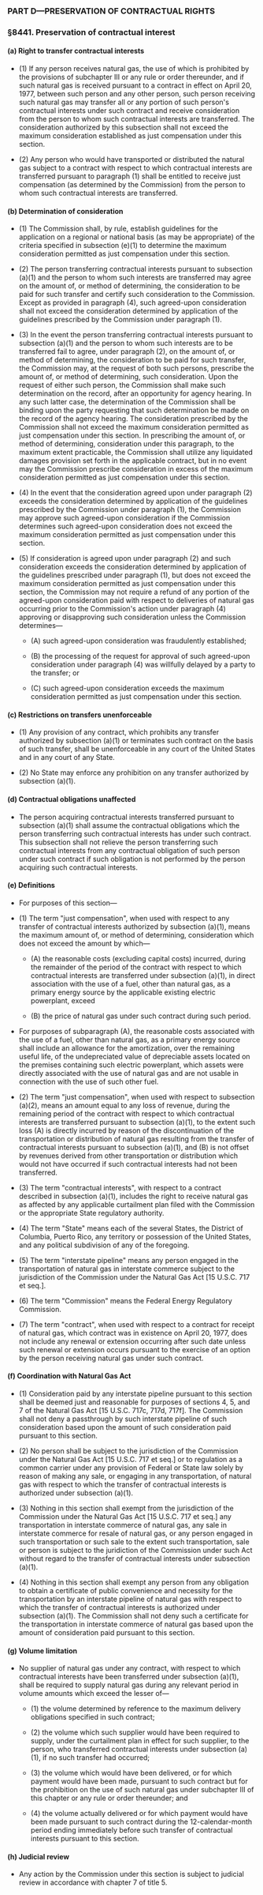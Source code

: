 ### PART D—PRESERVATION OF CONTRACTUAL RIGHTS

### §8441. Preservation of contractual interest
#### (a) Right to transfer contractual interests
* (1) If any person receives natural gas, the use of which is prohibited by the provisions of subchapter III or any rule or order thereunder, and if such natural gas is received pursuant to a contract in effect on April 20, 1977, between such person and any other person, such person receiving such natural gas may transfer all or any portion of such person's contractual interests under such contract and receive consideration from the person to whom such contractual interests are transferred. The consideration authorized by this subsection shall not exceed the maximum consideration established as just compensation under this section.

* (2) Any person who would have transported or distributed the natural gas subject to a contract with respect to which contractual interests are transferred pursuant to paragraph (1) shall be entitled to receive just compensation (as determined by the Commission) from the person to whom such contractual interests are transferred.

#### (b) Determination of consideration
* (1) The Commission shall, by rule, establish guidelines for the application on a regional or national basis (as may be appropriate) of the criteria specified in subsection (e)(1) to determine the maximum consideration permitted as just compensation under this section.

* (2) The person transferring contractual interests pursuant to subsection (a)(1) and the person to whom such interests are transferred may agree on the amount of, or method of determining, the consideration to be paid for such transfer and certify such consideration to the Commission. Except as provided in paragraph (4), such agreed-upon consideration shall not exceed the consideration determined by application of the guidelines prescribed by the Commission under paragraph (1).

* (3) In the event the person transferring contractual interests pursuant to subsection (a)(1) and the person to whom such interests are to be transferred fail to agree, under paragraph (2), on the amount of, or method of determining, the consideration to be paid for such transfer, the Commission may, at the request of both such persons, prescribe the amount of, or method of determining, such consideration. Upon the request of either such person, the Commission shall make such determination on the record, after an opportunity for agency hearing. In any such latter case, the determination of the Commission shall be binding upon the party requesting that such determination be made on the record of the agency hearing. The consideration prescribed by the Commission shall not exceed the maximum consideration permitted as just compensation under this section. In prescribing the amount of, or method of determining, consideration under this paragraph, to the maximum extent practicable, the Commission shall utilize any liquidated damages provision set forth in the applicable contract, but in no event may the Commission prescribe consideration in excess of the maximum consideration permitted as just compensation under this section.

* (4) In the event that the consideration agreed upon under paragraph (2) exceeds the consideration determined by application of the guidelines prescribed by the Commission under paragraph (1), the Commission may approve such agreed-upon consideration if the Commission determines such agreed-upon consideration does not exceed the maximum consideration permitted as just compensation under this section.

* (5) If consideration is agreed upon under paragraph (2) and such consideration exceeds the consideration determined by application of the guidelines prescribed under paragraph (1), but does not exceed the maximum consideration permitted as just compensation under this section, the Commission may not require a refund of any portion of the agreed-upon consideration paid with respect to deliveries of natural gas occurring prior to the Commission's action under paragraph (4) approving or disapproving such consideration unless the Commission determines—

  * (A) such agreed-upon consideration was fraudulently established;

  * (B) the processing of the request for approval of such agreed-upon consideration under paragraph (4) was willfully delayed by a party to the transfer; or

  * (C) such agreed-upon consideration exceeds the maximum consideration permitted as just compensation under this section.

#### (c) Restrictions on transfers unenforceable
* (1) Any provision of any contract, which prohibits any transfer authorized by subsection (a)(1) or terminates such contract on the basis of such transfer, shall be unenforceable in any court of the United States and in any court of any State.

* (2) No State may enforce any prohibition on any transfer authorized by subsection (a)(1).

#### (d) Contractual obligations unaffected
* The person acquiring contractual interests transferred pursuant to subsection (a)(1) shall assume the contractual obligations which the person transferring such contractual interests has under such contract. This subsection shall not relieve the person transferring such contractual interests from any contractual obligation of such person under such contract if such obligation is not performed by the person acquiring such contractual interests.

#### (e) Definitions
* For purposes of this section—

* (1) The term "just compensation", when used with respect to any transfer of contractual interests authorized by subsection (a)(1), means the maximum amount of, or method of determining, consideration which does not exceed the amount by which—

  * (A) the reasonable costs (excluding capital costs) incurred, during the remainder of the period of the contract with respect to which contractual interests are transferred under subsection (a)(1), in direct association with the use of a fuel, other than natural gas, as a primary energy source by the applicable existing electric powerplant, exceed

  * (B) the price of natural gas under such contract during such period.


* For purposes of subparagraph (A), the reasonable costs associated with the use of a fuel, other than natural gas, as a primary energy source shall include an allowance for the amortization, over the remaining useful life, of the undepreciated value of depreciable assets located on the premises containing such electric powerplant, which assets were directly associated with the use of natural gas and are not usable in connection with the use of such other fuel.

* (2) The term "just compensation", when used with respect to subsection (a)(2), means an amount equal to any loss of revenue, during the remaining period of the contract with respect to which contractual interests are transferred pursuant to subsection (a)(1), to the extent such loss (A) is directly incurred by reason of the discontinuation of the transportation or distribution of natural gas resulting from the transfer of contractual interests pursuant to subsection (a)(1), and (B) is not offset by revenues derived from other transportation or distribution which would not have occurred if such contractual interests had not been transferred.

* (3) The term "contractual interests", with respect to a contract described in subsection (a)(1), includes the right to receive natural gas as affected by any applicable curtailment plan filed with the Commission or the appropriate State regulatory authority.

* (4) The term "State" means each of the several States, the District of Columbia, Puerto Rico, any territory or possession of the United States, and any political subdivision of any of the foregoing.

* (5) The term "interstate pipeline" means any person engaged in the transportation of natural gas in interstate commerce subject to the jurisdiction of the Commission under the Natural Gas Act [15 U.S.C. 717 et seq.].

* (6) The term "Commission" means the Federal Energy Regulatory Commission.

* (7) The term "contract", when used with respect to a contract for receipt of natural gas, which contract was in existence on April 20, 1977, does not include any renewal or extension occurring after such date unless such renewal or extension occurs pursuant to the exercise of an option by the person receiving natural gas under such contract.

#### (f) Coordination with Natural Gas Act
* (1) Consideration paid by any interstate pipeline pursuant to this section shall be deemed just and reasonable for purposes of sections 4, 5, and 7 of the Natural Gas Act [15 U.S.C. 717c, 717d, 717f]. The Commission shall not deny a passthrough by such interstate pipeline of such consideration based upon the amount of such consideration paid pursuant to this section.

* (2) No person shall be subject to the jurisdiction of the Commission under the Natural Gas Act [15 U.S.C. 717 et seq.] or to regulation as a common carrier under any provision of Federal or State law solely by reason of making any sale, or engaging in any transportation, of natural gas with respect to which the transfer of contractual interests is authorized under subsection (a)(1).

* (3) Nothing in this section shall exempt from the jurisdiction of the Commission under the Natural Gas Act [15 U.S.C. 717 et seq.] any transportation in interstate commerce of natural gas, any sale in interstate commerce for resale of natural gas, or any person engaged in such transportation or such sale to the extent such transportation, sale or person is subject to the juridiction of the Commission under such Act without regard to the transfer of contractual interests under subsection (a)(1).

* (4) Nothing in this section shall exempt any person from any obligation to obtain a certificate of public convenience and necessity for the transportation by an interstate pipeline of natural gas with respect to which the transfer of contractual interests is authorized under subsection (a)(1). The Commission shall not deny such a certificate for the transportation in interstate commerce of natural gas based upon the amount of consideration paid pursuant to this section.

#### (g) Volume limitation
* No supplier of natural gas under any contract, with respect to which contractual interests have been transferred under subsection (a)(1), shall be required to supply natural gas during any relevant period in volume amounts which exceed the lesser of—

  * (1) the volume determined by reference to the maximum delivery obligations specified in such contract;

  * (2) the volume which such supplier would have been required to supply, under the curtailment plan in effect for such supplier, to the person, who transferred contractual interests under subsection (a)(1), if no such transfer had occurred;

  * (3) the volume which would have been delivered, or for which payment would have been made, pursuant to such contract but for the prohibition on the use of such natural gas under subchapter III of this chapter or any rule or order thereunder; and

  * (4) the volume actually delivered or for which payment would have been made pursuant to such contract during the 12-calendar-month period ending immediately before such transfer of contractual interests pursuant to this section.

#### (h) Judicial review
* Any action by the Commission under this section is subject to judicial review in accordance with chapter 7 of title 5.
